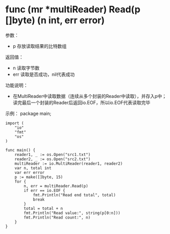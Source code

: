 # func (mr *multiReader) Read(p []byte) (n int, err error)

参数：
- p 存放读取结果的比特数组

返回值：
- n 读取字节数
- err 读取是否成功，nil代表成功

功能说明：
- 在MultiReader中读取数据（连续从多个封装的Reader中读取），并存入p中；读完最后一个封装的Reader后返回io.EOF，所以io.EOF代表读取完毕

示例：
  package main;
	
	import (
		"io"
		"fmt"
		"os"
	)
	
	func main() {
		reader1, _ := os.Open("src1.txt")
		reader2, _ := os.Open("src2.txt")
		multiReader := io.MultiReader(reader1, reader2)
		var n, total int
		var err error
		p := make([]byte, 15)
		for {
			n, err = multiReader.Read(p)
			if err == io.EOF {
				fmt.Println("Read end total", total)
				break
			}
			total = total + n
			fmt.Println("Read value:", string(p[0:n]))
			fmt.Println("Read count:", n)
		}
	}
